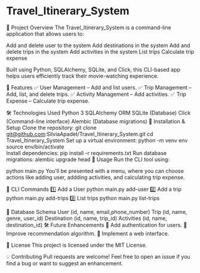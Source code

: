 # Travel_Itinerary_System
📌 Project Overview
The Travel_Itinerary_System is a command-line application that allows users to:

Add and delete user to the system
Add destinations in the system
Add and delete trips in the system
Add activities in the system
List trips
Calculate trip expense

Built using Python, SQLAlchemy, SQLite, and Click, this CLI-based app helps users efficiently track their movie-watching experience.

🚀 Features
✅ User Management – Add and list users.
✅ Trip Management – Add, list, and delete trips.
✅ Activity Management – Add activities.
✅ Trip Expense – Calculate trip expense.

🛠 Technologies Used
Python 3
SQLAlchemy ORM
SQLite (Database)
Click (Command-line interface)
Alembic (Database migrations)
🔧 Installation & Setup
Clone the repository:
git clone git@github.com:SilviaApadet/Travel_Itinerary_System.git
cd Travel_Itinerary_System
Set up a virtual environment:
python -m venv env
source env/bin/activate  
Install dependencies:
pip install -r requirements.txt
Run database migrations:
alembic upgrade head
🎯 Usage
Run the CLI tool using:

python main.py
You'll be presented with a menu, where you can choose actions like adding user, addding activities, and calculating trip expense.

📜 CLI Commands
1️⃣ Add a User
python main.py add-user
2️⃣ Add a trip
python main.py add-trips
3️⃣ List trips
python main.py list-trips

📌 Database Schema
User (id, name, email,phone_number)
Trip (id, name, genre, user_id)
Destination (id, name, trip_id)
Activities (id, name, destination_id)
🛠 Future Enhancements
🚀 Add authentication for users.
🚀 Improve recommendation algorithm.
🚀 Implement a web interface.

📄 License
This project is licensed under the MIT License.

💡 Contributing
Pull requests are welcome! Feel free to open an issue if you find a bug or want to suggest an enhancement.

